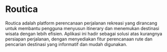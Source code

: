 # Routica
Routica adalah platform perencanaan perjalanan rekreasi yang dirancang untuk membantu pengguna menyusun itinerary dan menemukan destinasi wisata dengan lebih efisien. Aplikasi ini hadir sebagai solusi atas kurangnya persiapan perjalanan, dengan menyediakan fitur perencanaan rute dan pencarian destinasi yang informatif dan mudah digunakan.
